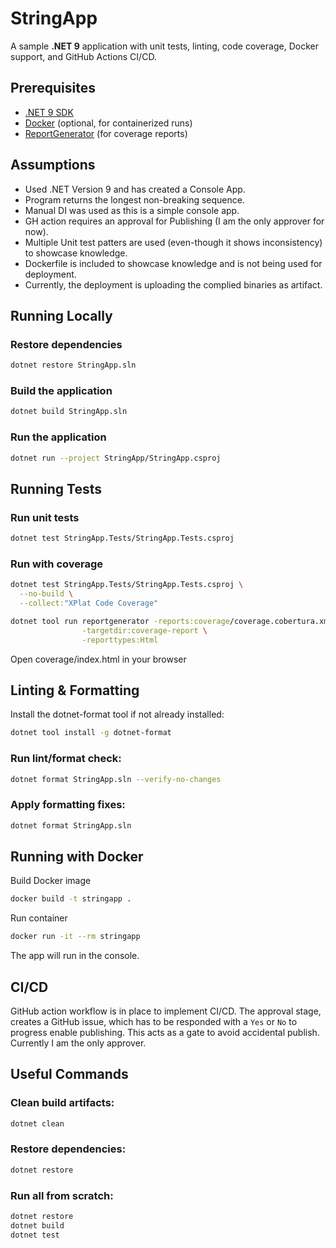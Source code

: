 # StringApp  

A sample **.NET 9** application with unit tests, linting, code coverage, Docker support, and GitHub Actions CI/CD.  


## Prerequisites  

- [.NET 9 SDK](https://dotnet.microsoft.com/download/dotnet/9.0)  
- [Docker](https://docs.docker.com/get-docker/) (optional, for containerized runs)  
- [ReportGenerator](https://github.com/danielpalme/ReportGenerator) (for coverage reports)  


## Assumptions
- Used .NET Version 9 and has created a Console App.
- Program returns the longest non-breaking sequence.
- Manual DI was used as this is a simple console app.
- GH action requires an approval for Publishing (I am the only approver for now).
- Multiple Unit test patters are used (even-though it shows inconsistency) to showcase knowledge.
- Dockerfile is included to showcase knowledge and is not being used for deployment.
- Currently, the deployment is uploading the complied binaries as artifact.

## Running Locally  

### Restore dependencies  
```bash
dotnet restore StringApp.sln
```

### Build the application
```bash
dotnet build StringApp.sln
```

### Run the application
```bash
dotnet run --project StringApp/StringApp.csproj
```

## Running Tests
### Run unit tests
```bash
dotnet test StringApp.Tests/StringApp.Tests.csproj
```

### Run with coverage

```bash
dotnet test StringApp.Tests/StringApp.Tests.csproj \
  --no-build \
  --collect:"XPlat Code Coverage"

dotnet tool run reportgenerator -reports:coverage/coverage.cobertura.xml \
                -targetdir:coverage-report \
                -reporttypes:Html
```

Open coverage/index.html in your browser

## Linting & Formatting

Install the dotnet-format tool if not already installed:

```bash
dotnet tool install -g dotnet-format
```

### Run lint/format check:
```bash
dotnet format StringApp.sln --verify-no-changes
```

### Apply formatting fixes:
```bash
dotnet format StringApp.sln
```

## Running with Docker
Build Docker image
```bash
docker build -t stringapp .
```

Run container
```bash
docker run -it --rm stringapp
```

The app will run in the console.

## CI/CD
GitHub action workflow is in place to implement CI/CD.
The approval stage, creates a GitHub issue, which has to be responded with a `Yes` or `No` to progress enable publishing. This acts as a gate to avoid accidental publish.
Currently I am the only approver.

##  Useful Commands

### Clean build artifacts:
```bash
dotnet clean
```

### Restore dependencies:
```bash
dotnet restore
```

### Run all from scratch:
```bash
dotnet restore
dotnet build
dotnet test
```